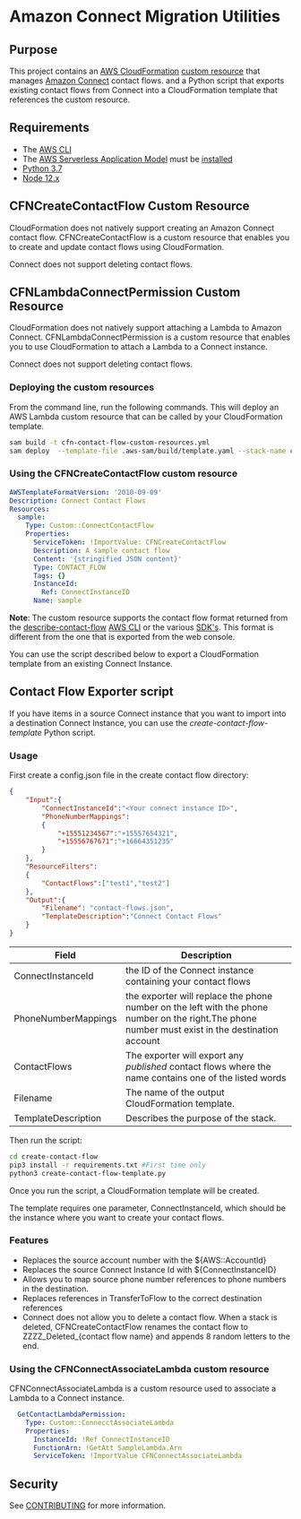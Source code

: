 # Amazon Connect Migration Utilities

## Purpose

This project contains an [AWS CloudFormation](https://aws.amazon.com/cloudformation/) [custom resource](https://docs.aws.amazon.com/AWSCloudFormation/latest/UserGuide/template-custom-resources.html) that manages [Amazon Connect](https://aws.amazon.com/connect/) contact flows.
and a Python script that exports existing contact flows from Connect into a CloudFormation template that references the custom resource.

## Requirements

- The [AWS CLI](https://www.python.org/downloads/)
- The [AWS Serverless Application Model](https://docs.aws.amazon.com/serverless-application-model/index.html) must be [installed](https://docs.aws.amazon.com/serverless-application-model/latest/developerguide/serverless-sam-cli-install.html)
- [Python 3.7](https://www.python.org/downloads/)
- [Node 12.x](https://nodejs.org/en/download/)

## CFNCreateContactFlow Custom Resource

CloudFormation does not natively support creating an Amazon Connect contact flow.  CFNCreateContactFlow is a custom resource that enables you to create and update contact flows using CloudFormation.

Connect does not support deleting contact flows.  

## CFNLambdaConnectPermission Custom Resource

CloudFormation does not natively support attaching a Lambda to Amazon Connect.  CFNLambdaConnectPermission is a custom resource that enables you to use CloudFormation to attach a Lambda to
a Connect instance.

Connect does not support deleting contact flows.  

### Deploying the custom resources

From the command line, run the following commands. This will deploy an AWS Lambda custom resource that can be called by your CloudFormation template.

```bash
sam build -t cfn-contact-flow-custom-resources.yml
sam deploy  --template-file .aws-sam/build/template.yaml --stack-name cfn-contact-flow-custom-resources   --capabilities "CAPABILITY_NAMED_IAM" --resolve-s3
```

### Using the CFNCreateContactFlow custom resource

```yaml
AWSTemplateFormatVersion: '2010-09-09'
Description: Connect Contact Flows
Resources:
  sample:
    Type: Custom::ConnectContactFlow
    Properties:
      ServiceToken: !ImportValue: CFNCreateContactFlow
      Description: A sample contact flow
      Content: '{stringified JSON content}'
      Type: CONTACT_FLOW
      Tags: {}
      InstanceId:
        Ref: ConnectInstanceID
      Name: sample
```

**Note**: The custom resource supports the contact flow format returned from the [describe-contact-flow](https://docs.aws.amazon.com/cli/latest/reference/connect/describe-contact-flow.html) [AWS CLI](https://aws.amazon.com/cli/) or the various [SDK's](https://aws.amazon.com/tools/).  This format is different from the one
that is exported from the web console.  

You can use the script described below to export a CloudFormation template from an existing Connect Instance.

## Contact Flow Exporter script

If you have items in a source Connect instance  that you want to import into a destination  Connect Instance,
you can use the *create-contact-flow-template* Python script.

### Usage

First create a config.json file in the create contact flow directory:

```json
{
    "Input":{
        "ConnectInstanceId":"<Your connect instance ID>",
        "PhoneNumberMappings":
        {
            "+15551234567":"+15557654321",
            "+15556767671":"+16664351235"
        }
    },
    "ResourceFilters":
    {
        "ContactFlows":["test1","test2"] 
    },
    "Output":{
        "Filename": "contact-flows.json",
        "TemplateDescription":"Connect Contact Flows"
    }
}
```
| Field  |Description   |
|---|---|
| ConnectInstanceId  |  the ID of the Connect instance containing your contact flows |
| PhoneNumberMappings | the exporter will replace the phone number on the left with the phone number on the right.The phone number must exist in the destination account |
|ContactFlows | The exporter will export any *published* contact flows where the name contains one of the listed words |
| Filename | The name of the output CloudFormation template. |
| TemplateDescription |  Describes the purpose of the stack. |

Then run the script:

```bash
cd create-contact-flow    
pip3 install -r requirements.txt #First time only
python3 create-contact-flow-template.py
```

Once you run the script, a CloudFormation template will be created.  

The template requires one parameter, ConnectInstanceId, which should be the instance where you want to create your contact flows.

### Features

- Replaces the source account number with the ${AWS::AccountId}
- Replaces the source Connect Instance Id with ${ConnectInstanceID}
- Allows you to map source phone number references to phone numbers in the destination.
- Replaces references in TransferToFlow to the correct destination references
- Connect does not allow you to delete a contact flow.  When a stack is deleted, CFNCreateContactFlow renames the contact flow to ZZZZ_Deleted_{contact flow name} and appends 8 random letters to the end.


### Using the CFNConnectAssociateLambda custom resource

CFNConnectAssociateLambda is a custom resource used to associate a Lambda to a Connect instance.

```yaml
  GetContactLambdaPermission:
    Type: Custom::ConnecctAssociateLambda
    Properties:
      InstanceId: !Ref ConnectInstanceID
      FunctionArn: !GetAtt SampleLambda.Arn 
      ServiceToken: !ImportValue CFNConnectAssociateLambda
```
## Security

See [CONTRIBUTING](CONTRIBUTING.md#security-issue-notifications) for more information.